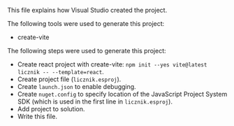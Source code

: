 This file explains how Visual Studio created the project.

The following tools were used to generate this project:
- create-vite

The following steps were used to generate this project:
- Create react project with create-vite: `npm init --yes vite@latest licznik -- --template=react`.
- Create project file (`licznik.esproj`).
- Create `launch.json` to enable debugging.
- Create `nuget.config` to specify location of the JavaScript Project System SDK (which is used in the first line in `licznik.esproj`).
- Add project to solution.
- Write this file.
